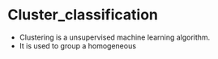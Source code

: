 # Cluster_classification
- Clustering is a unsupervised machine learning algorithm.
- It is used to group a homogeneous 
